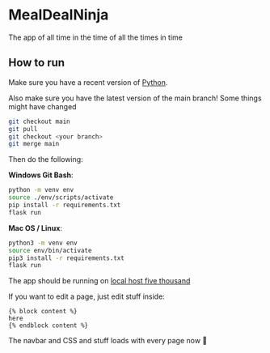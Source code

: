 # MealDealNinja

The app of all time in the time of all the times in time

## How to run

Make sure you have a recent version of [Python](https://www.python.org/downloads/).

Also make sure you have the latest version of the main branch! Some things might have changed

```bash
git checkout main
git pull
git checkout <your branch>
git merge main
```

Then do the following:

**Windows Git Bash**:

```bash
python -m venv env
source ./env/scripts/activate
pip install -r requirements.txt
flask run
```

**Mac OS / Linux**:

```bash
python3 -m venv env
source env/bin/activate
pip3 install -r requirements.txt
flask run
```

The app should be running on [local host five thousand](http://localhost:5000)

If you want to edit a page, just edit stuff inside:

```
{% block content %}
here
{% endblock content %}
```

The navbar and CSS and stuff loads with every page now :rocket: